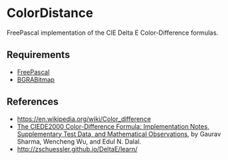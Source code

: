 # ColorDistance
FreePascal implementation of the CIE Delta E Color-Difference formulas.

## Requirements
* [FreePascal](http://www.freepascal.org/)
* [BGRABitmap](https://github.com/bgrabitmap/bgrabitmap)

## References
* https://en.wikipedia.org/wiki/Color_difference
* [The CIEDE2000 Color-Difference Formula: Implementation Notes, Supplementary Test Data, and Mathematical Observations](http://www.ece.rochester.edu/~gsharma/ciede2000/), by Gaurav Sharma, Wencheng Wu, and Edul N. Dalal.
* http://zschuessler.github.io/DeltaE/learn/